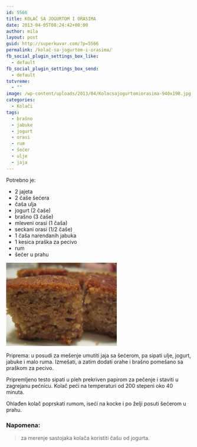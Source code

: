 ```yaml
---
id: 5566
title: KOLAČ SA JOGURTOM I ORASIMA
date: 2013-04-05T08:24:42+00:00
author: mila
layout: post
guid: http://superkuvar.com/?p=5566
permalink: /kolač-sa-jogurtom-i-orasima/
fb_social_plugin_settings_box_like:
  - default
fb_social_plugin_settings_box_send:
  - default
totvreme:
  - ""
image: /wp-content/uploads/2013/04/Kolacsajogurtomiorasima-940x198.jpg
categories:
  - Kolači
tags:
  - brašno
  - jabuke
  - jogurt
  - orasi
  - rum
  - šećer
  - ulje
  - jaja
---
```

Potrebno je:

  * 2 jajeta
  * 2 čaše šećera
  * čaša ulja
  * jogurt (2 čaše)
  * brašno (3 čaše)
  * mleveni orasi (1 čaša)
  * seckani orasi (1/2 čaše)
  * 1 čaša narendanih jabuka
  * 1 kesica praška za pecivo
  * rum
  * šećer u prahu

<img class="alignnone size-medium wp-image-5567" src="/wp-content/uploads/2013/04/Kolacsajogurtomiorasima-300x225.jpg" alt="Kolacsajogurtomiorasima" width="300" height="225" /> 

Priprema: u posudi za mešenje umutiti jaja sa šećerom, pa sipati ulje, jogurt, jabuke i malo ruma. Izmešati, a zatim dodati orahe i brašno pomešano sa praškom za pecivo.

Pripremljeno testo sipati u pleh prekriven papirom za pečenje i staviti u zagrejanu pećnicu. Kolač peći na temperaturi od 200 stepeni oko 40 minuta.

Ohlađen kolač poprskati rumom, iseći na kocke i po želji posuti šećerom u prahu.

### Napomena:
> za merenje sastojaka kolača koristiti čašu od jogurta.